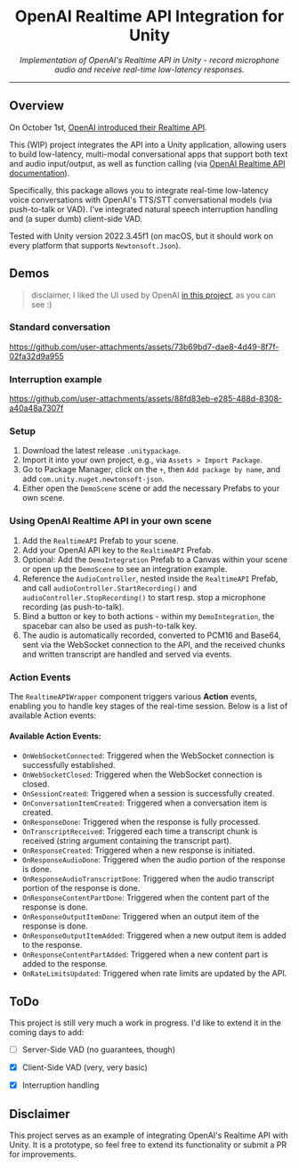 <h1 align="center">OpenAI Realtime API Integration for Unity</h1>

<div align="center">
  <p><em>Implementation of OpenAI's Realtime API in Unity - record microphone audio and receive real-time low-latency responses.</em></p>
</div>

---

## Overview
On October 1st, [OpenAI introduced their Realtime API](https://openai.com/index/introducing-the-realtime-api/).


This (WIP) project integrates the API into a Unity application, allowing users to build low-latency, multi-modal conversational apps that support both text and audio input/output, as well as function calling (via [OpenAI Realtime API documentation](https://platform.openai.com/docs/guides/realtime)).

Specifically, this package allows you to integrate real-time low-latency voice conversations with OpenAI's TTS/STT conversational models (via push-to-talk or VAD).
I've integrated natural speech interruption handling and (a super dumb) client-side VAD.

Tested with Unity version 2022.3.45f1 (on macOS, but it should work on every platform that supports `Newtonsoft.Json`).

## Demos
> disclaimer, I liked the UI used by OpenAI [in this project](https://github.com/openai/openai-realtime-console/tree/main), as you can see :) 
### Standard conversation
https://github.com/user-attachments/assets/73b69bd7-dae8-4d49-8f7f-02fa32d9a955

### Interruption example
https://github.com/user-attachments/assets/88fd83eb-e285-488d-8308-a40a48a7307f


### Setup
1. Download the latest release `.unitypackage`.
2. Import it into your own project, e.g., via `Assets > Import Package`.
3. Go to Package Manager, click on the `+`, then `Add package by name`, and add `com.unity.nuget.newtonsoft-json`.
4. Either open the `DemoScene` scene or add the necessary Prefabs to your own scene.

### Using OpenAI Realtime API in your own scene
1. Add the `RealtimeAPI` Prefab to your scene.
2. Add your OpenAI API key to the `RealtimeAPI` Prefab.
3. Optional: Add the `DemoIntegration` Prefab to a Canvas within your scene or open up the `DemoScene` to see an integration example.
4. Reference the `AudioController`, nested inside the `RealtimeAPI` Prefab, and call `audioController.StartRecording()` and `audioController.StopRecording()` to start resp. stop a microphone recording (as push-to-talk).
5. Bind a button or key to both actions - within my `DemoIntegration`, the spacebar can also be used as push-to-talk key.
6. The audio is automatically recorded, converted to PCM16 and Base64, sent via the WebSocket connection to the API, and the received chunks and written transcript are handled and served via events.

### Action Events
The `RealtimeAPIWrapper` component triggers various **Action** events, enabling you to handle key stages of the real-time session. Below is a list of available Action events:

#### Available Action Events:
- `OnWebSocketConnected`: Triggered when the WebSocket connection is successfully established.
- `OnWebSocketClosed`: Triggered when the WebSocket connection is closed.
- `OnSessionCreated`: Triggered when a session is successfully created.
- `OnConversationItemCreated`: Triggered when a conversation item is created.
- `OnResponseDone`: Triggered when the response is fully processed.
- `OnTranscriptReceived`: Triggered each time a transcript chunk is received (string argument containing the transcript part).
- `OnResponseCreated`: Triggered when a new response is initiated.
- `OnResponseAudioDone`: Triggered when the audio portion of the response is done.
- `OnResponseAudioTranscriptDone`: Triggered when the audio transcript portion of the response is done.
- `OnResponseContentPartDone`: Triggered when the content part of the response is done.
- `OnResponseOutputItemDone`: Triggered when an output item of the response is done.
- `OnResponseOutputItemAdded`: Triggered when a new output item is added to the response.
- `OnResponseContentPartAdded`: Triggered when a new content part is added to the response.
- `OnRateLimitsUpdated`: Triggered when rate limits are updated by the API.

## ToDo
This project is still very much a work in progress. I'd like to extend it in the coming days to add:

- [ ] Server-Side VAD (no guarantees, though)
- [x] Client-Side VAD (very, very basic)
- [x] Interruption handling


## Disclaimer
This project serves as an example of integrating OpenAI's Realtime API with Unity. It is a prototype, so feel free to extend its functionality or submit a PR for improvements.

